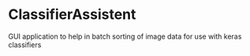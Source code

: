 # ClassifierAssistent
GUI application to help in batch sorting of image data for use with keras classifiers
